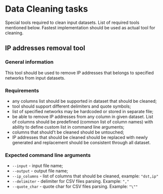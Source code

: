 # Data Cleaning tasks

Special tools required to clean input datasets. List of required tools
mentioned below. Fastest implementation should be used as actual tool
for cleaning.

## IP addresses removal tool

### General information

This tool should be used to remove IP addresses that belongs to specified
networks from input datasets.

### Requirements

* any columns list should be supported in dataset that should be cleaned;
* tool should support different delimiters and quote symbols;
* list of specified networks may be hardcoded or stored in separate file;
* be able to remove IP addresses from any column in given dataset. List of
columns should be predefined (common list of column names) with ability to
define custom list in command line arguments;
* columns that should't be cleaned should be untouched;
* IP addresses that should be cleaned should be replaced with newly
generated and replacement should be consistent through all dataset.

### Expected command line arguments

* `--input` - input file name;
* `--output` - output file name;
* `--ip_columns` - list of columns that should be cleaned, example: `"dst,ip"`
* `--delimiter` - delimiter for CSV files parsing. Example: `","`
* `--quote_char` - quote char for CSV files parsing. Example: `"\""`
